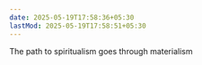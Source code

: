 ```yaml
---
date: 2025-05-19T17:58:36+05:30
lastMod: 2025-05-19T17:58:51+05:30
---
```


The path to spiritualism goes through materialism
